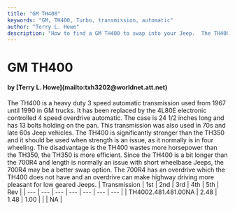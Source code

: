 ```yaml
---
title: "GM TH400"
keywords: "GM, TH400, Turbo, transmission, automatic"
author: "Terry L. Howe"
description: "How to find a GM TH400 to swap into your Jeep.  The TH400 is a strong 3 speed automatic transmission."
---
```


# GM TH400
<H4>by [Terry L. Howe](mailto:txh3202@worldnet.att.net)</H4>
The TH400 is a heavy duty 3 speed automatic transmission used
from 1967 until 1990 in GM trucks.  It has been replaced by the 4L80E
electronic controlled 4 speed overdrive automatic.  The case is 24 1/2
inches long and has 13 bolts holding on the pan.  This transmission
was also used in 70s and late 60s Jeep vehicles.
The TH400 is significantly stronger than the TH350 and it should
be used when strength is an issue, as it normally is in four wheeling.
The disadvantage is the TH400 wastes more horsepower than the TH350,
the TH350 is more efficient.
Since the TH400 is a bit longer than the 700R4 and length is normally
an issue with short wheelbase Jeeps, the 700R4 may be a better swap
option.  The 700R4 has an overdrive which the TH400 does not have and
an overdrive can make highway driving more pleasant for low geared
Jeeps.
| Transmission | 1st | 2nd | 3rd | 4th | 5th | Rev |
| --- | --- | --- | --- | --- | --- | --- |
| TH4002.481.481.00NA | 2.48 | 1.48 | 1.00 |  |  | NA |
